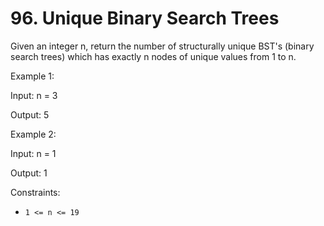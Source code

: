 # 96. Unique Binary Search Trees

Given an integer n, return the number of structurally unique BST's (binary search trees) which has exactly n nodes of
unique values from 1 to n.

Example 1:

Input: n = 3

Output: 5

Example 2:

Input: n = 1

Output: 1

Constraints:

- `1 <= n <= 19`


